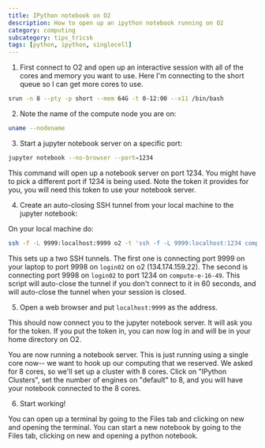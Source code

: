 ```yaml
---
title: IPython notebook on O2
description: How to open up an ipython notebook running on O2
category: computing
subcategory: tips_tricsk
tags: [python, ipython, singlecell]
---
```


1. First connect to O2 and open up an interactive session with all of the cores and memory you want to use. Here I'm connecting to the short queue so I can get more cores to use.

```bash
srun -n 8 --pty -p short --mem 64G -t 0-12:00 --x11 /bin/bash
```

2. Note the name of the compute node you are on:

```bash
uname --nodename
```

3. Start a jupyter notebook server on a specific port:

```bash
jupyter notebook --no-browser --port=1234
```

This command will open up a notebook server on port 1234. You might have to pick
a different port if 1234 is being used. Note the token it provides for you, you
will need this token to use your notebook server.

4. Create an auto-closing SSH tunnel from your local machine to the jupyter notebook:

On your local machine do:

```bash
ssh -f -L 9999:localhost:9999 o2 -t 'ssh -f -L 9999:localhost:1234 compute-a-16-49 "sleep 60"'
```

This sets up a two SSH tunnels. The first one is connecting port 9999 on your laptop to port 9998 on `login02` on o2 (134.174.159.22). The second is connecting port 9998 on `login02` to port 1234 on `compute-e-16-49`. This script will auto-close the tunnel if you don't connect to it in 60 seconds, and will auto-close the tunnel when your session is closed.

5. Open a web browser and put `localhost:9999` as the address.

This should now connect you to the jupyter notebook server. It will ask you for
the token. If you put the token in, you can now log in and will be in your
home directory on O2.

You are now running a notebook server. This is just running using a single core now-- we want to hook up our computing that we reserved. We asked for 8 cores, so we'll set up a cluster with 8 cores. Click on "IPython Clusters", set the number of engines on
"default" to 8, and you will have your notebook connected to the 8 cores.

6. Start working! 

You can open up a terminal by going to the Files tab and clicking on new and opening 
the terminal. You can start a new notebook by going to the Files tab, clicking on 
new and opening a python notebook.
